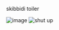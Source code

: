 skibbidi toiler

![image](https://media.discordapp.net/attachments/1189324849378775041/1272353356937039882/Untitled466_20240811152408.png?ex=66baaae7&is=66b95967&hm=06875e53598f78c7ac2c6b595354b1ee308ba57fd3611713a948293e7b49c4ea&=&format=webp&quality=lossless&width=900&height=610)
![shut up](https://wilardo.crd.co/assets/images/gallery31/c928a3ff.png?v=f32c5ae3)
